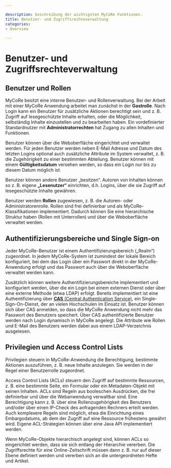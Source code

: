 ```yaml
---

description: beschreibung der wichtigsten MyCoRe Funktionen.
title: Benutzer- und Zugriffsrechteverwaltung
categories:
- Overview

---
```


# Benutzer- und Zugriffsrechteverwaltung

## Benutzer und Rollen

MyCoRe besitzt eine interne Benutzer- und Rollenverwaltung.
Bei der Arbeit mit einer MyCoRe Anwendung arbeitet man zunächst in der **Gastrolle**.
Nach Login kann ein Benutzer für zusätzliche Aktionen berechtigt sein und z. B.
Zugriff auf lesegeschützte Inhalte erhalten, oder die Möglichkeit, selbständig Inhalte
einzustellen und zu bearbeiten haben. Ein vordefinierter Standardnutzer mit **Administratorrechten**
hat Zugang zu allen Inhalten und Funktionen.

Benutzer können über die Weboberfläche eingerichtet und verwaltet werden.
Für jeden Benutzer werden neben E-Mail Adresse und Datum des letzten Logins optional
auch zusätzliche Attribute im System verwaltet, z. B. die Zugehörigkeit zu einer bestimmten Abteilung.
Benutzer können mit einem **Gültigkeitsdatum** versehen werden, so dass ein Login nur bis zu diesem Datum
möglich ist.

Benutzer können andere Benutzer „besitzen“. Autoren von Inhalten können so z. B. eigene **„Lesenutzer“** einrichten,
d.h. Logins, über die sie Zugriff auf lesegeschützte Inhalte gewähren.

Benutzer werden <strong>Rollen</strong> zugewiesen, z. B. die Autoren- oder Administratorenrolle.
Rollen sind frei definierbar und als MyCoRe-Klassifikationen implementiert. Dadurch können Sie
eine hierarchische Struktur haben (Rollen mit Unterrollen) und über die Weboberfläche verwaltet werden.

## Authentifizierungsbereiche und Single Sign-on

Jeder MyCoRe-Benutzer ist einem Authentifizierungsbereich („Realm“) zugeordnet. In jedem MyCoRe-System ist zumindest
der lokale Bereich konfiguriert, bei dem das Login über ein Passwort direkt in der MyCoRe-Anwendung erfolgt und
das Passwort auch über die Weboberfläche verwaltet werden kann.

Zusätzlich können weitere Authentifizierungsbereiche implementiert und konfiguriert werden, über die ein Login bei einem
externen Dienst oder über eine externe Methode (etwa LDAP) erfolgt. Bereits implementiert ist eine Authentifizierung über
[**CAS** (Central Authentication Service)](http://www.jasig.org/cas), ein Single-Sign-On-Dienst,
der an vielen Hochschulen im Einsatz ist. Benutzer können sich über CAS anmelden, so dass die MyCoRe Anwendung nicht mehr das Passwort des Benutzers speichert. Über CAS authentifizierte Benutzer werden nach Login dynamisch in MyCoRe angelegt.
Die Attribute wie Rollen und E-Mail des Benutzers werden dabei aus einem LDAP-Verzeichnis ausgelesen.

## Privilegien und Access Control Lists

Privilegien steuern in MyCoRe-Anwendung die Berechtigung, bestimmte Aktionen auszuführen, z. B. neue Inhalte anzulegen.
Sie werden in der Regel einer Benutzerrolle zugeordnet.

Access Control Lists (ACLs) steuern den Zugriff auf bestimmte Ressourcen, z. B. eine bestimmte Seite, ein Formular oder ein Metadaten-Objekt mit
seinen Inhalten. ACLs sind Regeln aus booleschen Ausdrücken, die frei definierbar und über die Webanwendung verwaltbar sind.
Eine Berechtigung kann z. B. über eine Rollenzugehörigkeit des Benutzers und/oder über einen IP-Check des anfragenden Rechners erteilt werden.
Auch komplexere Regeln sind möglich, etwa die Einrichtung eines Embargodatums, ab dem der Zugriff auf eine Ressource frühestens gewährt wird.
Eigene ACL-Strategien können über eine Java API implementiert werden.

Wenn MyCoRe-Objekte hierarchisch angelegt sind, können ACLs so eingerichtet werden, dass sie sich entlang der Hierarchie vererben.
Die Zugriffsrechte für eine Online-Zeitschrift müssen dann z. B. nur auf dieser Ebene definiert werden und vererben sich an die
untergeordneten Hefte und Artikel.
